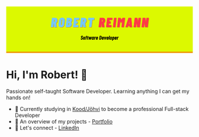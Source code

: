 ![](/images/banner.png)

# Hi, I'm Robert! 👋

Passionate self-taught Software Developer. Learning anything I can get my hands on!

-   📖 Currently studying in [Kood/Jõhvi](https://kood.tech/) to become a professional Full-stack Developer
-   💼 An overview of my projects - [Portfolio](https://mm1132.github.io/portfolio/)
-   🔗 Let's connect - [LinkedIn](https://www.linkedin.com/in/r-reimann/)

